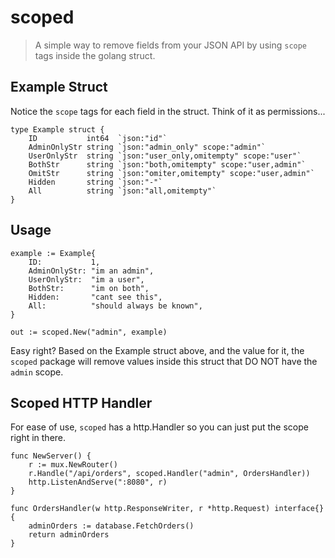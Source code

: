 # scoped
> A simple way to remove fields from your JSON API by using `scope` tags inside the golang struct.

## Example Struct
Notice the `scope` tags for each field in the struct. Think of it as permissions...

```golang
type Example struct {
    ID           int64  `json:"id"`
    AdminOnlyStr string `json:"admin_only" scope:"admin"`
    UserOnlyStr  string `json:"user_only,omitempty" scope:"user"`
    BothStr      string `json:"both,omitempty" scope:"user,admin"`
    OmitStr      string `json:"omiter,omitempty" scope:"user,admin"`
    Hidden       string `json:"-"`
    All          string `json:"all,omitempty"`
}
```

## Usage

```golang
example := Example{
	ID:           1,
	AdminOnlyStr: "im an admin",
	UserOnlyStr:  "im a user",
	BothStr:      "im on both",
	Hidden:       "cant see this",
	All:          "should always be known",
}

out := scoped.New("admin", example)
```

Easy right? Based on the Example struct above, and the value for it, the `scoped` package
will remove values inside this struct that DO NOT have the `admin` scope.

## Scoped HTTP Handler
For ease of use, `scoped` has a http.Handler so you can just put the scope right in there.

```golang
func NewServer() {
	r := mux.NewRouter()
	r.Handle("/api/orders", scoped.Handler("admin", OrdersHandler))
	http.ListenAndServe(":8080", r)
}

func OrdersHandler(w http.ResponseWriter, r *http.Request) interface{} {
	adminOrders := database.FetchOrders()
	return adminOrders
}
```
